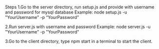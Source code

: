 
Steps
1.Go to the server directory, run setup.js and provide with username and password for mysql database
  Example: node setup.js -u "YourUsername" -p “YourPassword”

2.Run server.js with username and password
  Example: node server.js -u "YourUsername" -p "YourPassword"

3.Go to the client directory, type npm start in a terminal to start the client.
